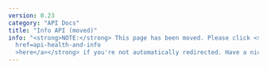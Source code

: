 ```yaml
---
version: 0.23
category: "API Docs"
title: "Info API (moved)"
info: "<strong>NOTE:</strong> This page has been moved. Please click <strong><a
  href=api-health-and-info
  >here</a></strong> if you're not automatically redirected. Have a nice day!"
---
```


<meta http-equiv="refresh" content="1;url=api-health-and-info">
